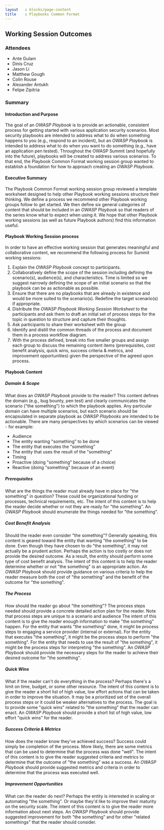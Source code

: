 ```yaml
---
layout   : blocks/page-content
title    : Playbooks Common Format
---
```

## Working Session Outcomes

### Attendees
* Ante Gulam
* Dinis Cruz
* Jason Li
* Matthew Gough
* Colin Rouse
* Alexander Antukh
* Felipe Zipitria

### Summary

#### Introduction and Purpose

The goal of an *OWASP Playbook* is to provide an actionable, consistent process for getting started with various application security scenarios. Most security playbooks are intended to address what to do when something happens to you (e.g., respond to an incident), but an *OWASP Playbook* is intended to address what to do when you want to do something (e.g., have an application pen tested). Throughout the OWASP Summit (and hopefully into the future), playbooks will be created to address various scenarios. To that end, the Playbook Common Format working session group wanted to establish a foundation for how to approach creating an *OWASP Playbook*.

#### Executive Summary

The Playbook Common Format working session group reviewed a template worksheet designed to help other Playbook working sessions structure their thinking. We define a process we recommend other Playbook working groups follow to get started. We then define six general categories of content that should be included in an *OWASP Playbook* so that readers of the series know what to expect when using it. We hope that other Playbook working sessions (as well as future Playbook authors) find this information useful.

#### Playbook Working Session process

In order to have an effective working session that generates meaningful and collaborative content, we recommend the following process for Summit working sessions:
1. Explain the *OWASP Playbook* concept to participants.
2. Collaboratively define the scope of the session including defining the scenario(s), audience(s), and characteristics. Time is limited so we suggest narrowly defining the scope of an initial scenario so that the playbook can be as actionable as possible.
3. Ensure that there are no playbooks that are already in existence and would be more suited to the scenario(s). Redefine the target scenario(s) if appropriate.
4. Distribute the *OWASP Playbook Working Session Worksheet* to the participants and ask them to draft an initial set of process steps for the topic in question to structure and capture their thoughts.
5. Ask participants to share their worksheet with the group
6. Identify and distill the common threads of the process and document them in a process workflow diagram.
7. With the process defined, break into five smaller groups and assign each group to discuss the remaining content items (prerequisites, cost benefit analysis, quick wins, success criteria & metrics, and improvement opportunities) given the perspective of the agreed upon process.

#### Playbook Content

##### Domain & Scope
What does an *OWASP Playbook* provide to the reader? This content defines the domain (e.g., bug bounty, pen test) and clearly communicates the scenario ("the something") to which the playbook applies. Any particular domain can have multiple scenarios, but each scenario should be encapsulated in separate playbook as *OWASP Playbooks* are intended to be actionable. There are many perspectives by which scenarios can be viewed - for example:
* Audience
 * The entity wanting "something" to be done
 * The entity that executes the "something"
 * The entity that uses the result of the "something"
* Timing
 * Proactive (doing "something" because of a choice)
 * Reactive (doing "something" because of an event)

##### Prerequisites
What are the things the reader must already have in place for "the something" in question? These could be organizational funding or processes, technical requirements, etc. The intent of this content is to help the reader decide whether or not they are ready for "the something". An *OWASP Playbook* should enumerate the things needed for "the something".

##### Cost Benefit Analysis
Should the reader even consider "the something"? Generally speaking, this content is geared toward the entity that wanting "the something" to be done. Even though they have chosen to do "the something", it may not actually be a prudent action. Perhaps the action is too costly or does not provide the desired outcome. As a result, the entity should perform some type of cost benefit analysis. The intent of this content is to help the reader determine whether or not "the something" is an appropriate action. An *OWASP Playbook* should provide guidance on various criteria to help the reader measure both the cost of "the something" and the benefit of the outcome for "the something".

##### The Process
How should the reader go about "the something"? The process steps needed should provide a concrete detailed action plan for the reader. Note that process steps are unique to a scenario and audience The intent of this content is to give the reader enough information to make "the something" happen. For the entity that wants "the something" done, it might be process steps to engaging a service provider (internal or external). For the entity that executes "the something", it might be the process steps to perform "the something". For the entity that needs to use the result of "the something", it might be the process steps for interpreting "the something". An *OWASP Playbook* should provide the necessary steps for the reader to achieve their desired outcome for "the something".

##### Quick Wins
What if the reader can't do everything in the process? Perhaps there's a limit on time, budget, or some other resource. The intent of this content is to give the reader a short list of high value, low effort actions that can be taken in order to improve the situation. It may be a prioritized set of the overall process steps or it could be weaker alternatives to the process. The goal is to provide some "quick wins" related to "the something" that the reader can enact. An *OWASP Playbook* should provide a short list of high value, low effort "quick wins" for the reader.

##### Success Criteria & Metrics
How does the reader know they've achieved success? Success could simply be completion of the process. More likely, there are some metrics that can be used to determine that the process was done "well". The intent of this content is to give the reader suggested criteria and metrics to determine that the outcome of "the something" was a success. An *OWASP Playbook* should provide suggested metrics and criteria in order to determine that the process was executed well.

##### Improvement Opportunities
What can the reader do next? Perhaps the entity is interested in scaling or automating "the something". Or maybe they'd like to improve their maturity on the security scale. The intent of this content is to give the reader more information about next steps. An *OWASP Playbook* should provide suggested improvement for both "the something" and for other "related somethings" that the reader should consider.
